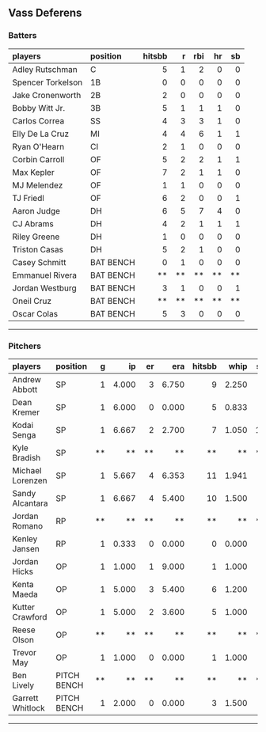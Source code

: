 ## Vass Deferens

### Batters

 
|players           |position  | hitsbb|  r| rbi| hr| sb| 
|:-----------------|:---------|------:|--:|---:|--:|--:| 
|Adley Rutschman   |C         |      5|  1|   2|  0|  0| 
|Spencer Torkelson |1B        |      0|  0|   0|  0|  0| 
|Jake Cronenworth  |2B        |      2|  0|   0|  0|  0| 
|Bobby Witt Jr.    |3B        |      5|  1|   1|  1|  0| 
|Carlos Correa     |SS        |      4|  3|   3|  1|  0| 
|Elly De La Cruz   |MI        |      4|  4|   6|  1|  1| 
|Ryan O'Hearn      |CI        |      2|  1|   0|  0|  0| 
|Corbin Carroll    |OF        |      5|  2|   2|  1|  1| 
|Max Kepler        |OF        |      7|  2|   1|  1|  0| 
|MJ Melendez       |OF        |      1|  1|   0|  0|  0| 
|TJ Friedl         |OF        |      6|  2|   0|  0|  1| 
|Aaron Judge       |DH        |      6|  5|   7|  4|  0| 
|CJ Abrams         |DH        |      4|  2|   1|  1|  1| 
|Riley Greene      |DH        |      1|  0|   0|  0|  0| 
|Triston Casas     |DH        |      5|  2|   1|  0|  0| 
|Casey Schmitt     |BAT BENCH |      0|  1|   0|  0|  0| 
|Emmanuel Rivera   |BAT BENCH |     **| **|  **| **| **| 
|Jordan Westburg   |BAT BENCH |      3|  1|   0|  0|  1| 
|Oneil Cruz        |BAT BENCH |     **| **|  **| **| **| 
|Oscar Colas       |BAT BENCH |      5|  3|   0|  0|  0| 


* * *

### Pitchers

 
|players          |position    |  g|    ip| er|   era| hitsbb|  whip| so|  w| sv| 
|:----------------|:-----------|--:|-----:|--:|-----:|------:|-----:|--:|--:|--:| 
|Andrew Abbott    |SP          |  1| 4.000|  3| 6.750|      9| 2.250|  5|  0|  0| 
|Dean Kremer      |SP          |  1| 6.000|  0| 0.000|      5| 0.833|  5|  1|  0| 
|Kodai Senga      |SP          |  1| 6.667|  2| 2.700|      7| 1.050| 10|  0|  0| 
|Kyle Bradish     |SP          | **|    **| **|    **|     **|    **| **| **| **| 
|Michael Lorenzen |SP          |  1| 5.667|  4| 6.353|     11| 1.941|  4|  0|  0| 
|Sandy Alcantara  |SP          |  1| 6.667|  4| 5.400|     10| 1.500|  3|  0|  0| 
|Jordan Romano    |RP          | **|    **| **|    **|     **|    **| **| **| **| 
|Kenley Jansen    |RP          |  1| 0.333|  0| 0.000|      0| 0.000|  0|  0|  0| 
|Jordan Hicks     |OP          |  1| 1.000|  1| 9.000|      1| 1.000|  1|  0|  0| 
|Kenta Maeda      |OP          |  1| 5.000|  3| 5.400|      6| 1.200|  6|  0|  0| 
|Kutter Crawford  |OP          |  1| 5.000|  2| 3.600|      5| 1.000|  7|  0|  0| 
|Reese Olson      |OP          | **|    **| **|    **|     **|    **| **| **| **| 
|Trevor May       |OP          |  1| 1.000|  0| 0.000|      1| 1.000|  0|  0|  1| 
|Ben Lively       |PITCH BENCH | **|    **| **|    **|     **|    **| **| **| **| 
|Garrett Whitlock |PITCH BENCH |  1| 2.000|  0| 0.000|      3| 1.500|  1|  0|  0| 


* * *



